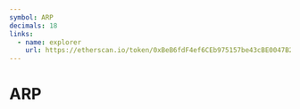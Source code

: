```yaml
---
symbol: ARP
decimals: 18
links:
  - name: explorer
    url: https://etherscan.io/token/0xBeB6fdF4ef6CEb975157be43cBE0047B248a8922
---
```


# ARP
